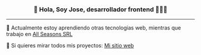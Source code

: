 <p align="center" width="300">
   <h3 align="center">👋 Hola, Soy Jose, desarrollador frontend 👨🏻‍💻</h3>
</p>

***

🔭 Actualmente estoy aprendiendo otras tecnologias web, mientras que trabajo en [All Seasons SRL](https://www.allseasons.com.ar/)

🌱 Si quieres mirar todos mis proyectos: [Mi sitio web](https://joseduarte.netlify.app/)




<!--
**josegduarte96/josegduarte96** is a ✨ _special_ ✨ repository because its `README.md` (this file) appears on your GitHub profile.

Here are some ideas to get you started:

- 🔭 I’m currently working on ...
- 🌱 I’m currently learning ...
- 👯 I’m looking to collaborate on ...
- 🤔 I’m looking for help with ...
- 💬 Ask me about ...
- 📫 How to reach me: ...
- 😄 Pronouns: ...
- ⚡ Fun fact: ...
-->
